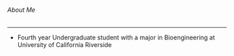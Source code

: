 ######  About Me
***
+ Fourth year Undergraduate student with a major in Bioengineering at University of California Riverside

